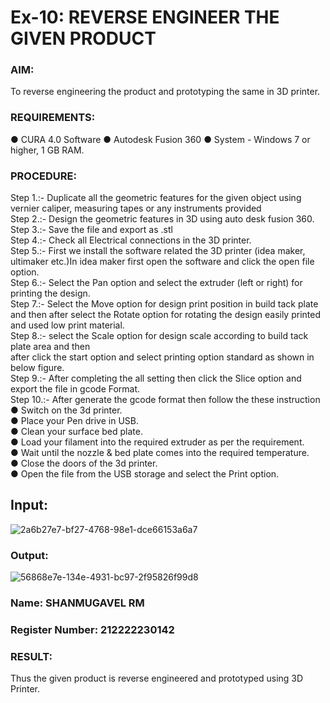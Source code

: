 # Ex-10: REVERSE ENGINEER THE GIVEN PRODUCT

### AIM: 
 To reverse engineering the product and prototyping the same in 3D printer.
### REQUIREMENTS:
 ●	CURA 4.0 Software
 ●	 Autodesk Fusion 360
 ●	 System - Windows 7 or higher, 1 GB RAM.
### PROCEDURE:
 Step 1.:- Duplicate all the geometric features for the given object using vernier caliper, measuring tapes or any instruments provided<br>
 Step 2.:- Design the geometric features in 3D using auto desk fusion 360.<br>
 Step 3.:- Save the file and export as .stl<br>
 Step 4.:- Check all Electrical connections in the 3D printer.<br>
 Step 5.:- First we install the software related the 3D printer (idea maker, ultimaker etc.)In idea maker first open the software and click the open file option.<br>
 Step 6.:- Select the Pan option and select the extruder (left or right) for printing the design.<br>
 Step 7.:- Select the Move option for design print position in build tack plate and then after select the Rotate option for rotating the design easily printed and used low print material.<br>
 Step 8.:- select the Scale option for design scale according to build tack plate area and then<br>
 after click the start option and select printing option standard as shown in below figure.<br>
 Step 9.:- After completing the all setting then click the Slice option and export the file in gcode Format.<br>
 Step 10.:- After generate the gcode format then follow the these instruction <br>
    ●	Switch on the 3d printer.<br>
    ●	Place your Pen drive in USB.<br>
    ●	Clean your surface bed plate.<br>
    ●	Load your filament into the required extruder as per the requirement.<br>
    ●	Wait until the nozzle & bed plate comes into the required temperature.<br>
    ●	Close the doors of the 3d printer.<br>
    ●	Open the file from the USB storage and select the Print option.<br>

## Input:
![2a6b27e7-bf27-4768-98e1-dce66153a6a7](https://github.com/Shanmugavel29/Ex.-10---REVERSE-ENGINEER-THE-GIVEN-PRODUCT/assets/114382660/7c2835fa-9a06-42da-9edb-4d61bbe8259c)

### Output:
![56868e7e-134e-4931-bc97-2f95826f99d8](https://github.com/Shanmugavel29/Ex.-10---REVERSE-ENGINEER-THE-GIVEN-PRODUCT/assets/114382660/4baef019-654a-42a2-a0bb-2eb99945f48f)



### Name: SHANMUGAVEL RM
### Register Number: 212222230142

### RESULT:
  Thus the given product is reverse engineered and prototyped using 3D Printer.
